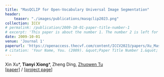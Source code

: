 ```yaml
---
title: "MasQCLIP for Open-Vocabulary Universal Image Segmentation"
header:
    teaser: "./images/publications/masqclip2023.png"
collection: ICCV
# permalink: /publication/2009-10-01-paper-title-number-1
# excerpt: 'This paper is about the number 1. The number 2 is left for future work.'
date: 2009-10-01
venue: 'Journal 1'
paperurl: 'https://openaccess.thecvf.com/content/ICCV2023/papers/Xu_MasQCLIP_for_Open-Vocabulary_Universal_Image_Segmentation_ICCV_2023_paper.pdf'
# citation: 'Your Name, You. (2009). &quot;Paper Title Number 1.&quot; <i>Journal 1</i>. 1(1).'
---
```

Xin Xu\*, **Tianyi Xiong**\*, Zheng Ding, [Zhuowen Tu](https://pages.ucsd.edu/~ztu/) <br/>
[[paper]](https://openaccess.thecvf.com/content/ICCV2023/papers/Xu_MasQCLIP_for_Open-Vocabulary_Universal_Image_Segmentation_ICCV_2023_paper.pdf) / [[project page]](https://masqclip.github.io/)
